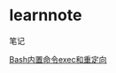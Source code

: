 # learnnote
笔记
<p><a href="https://github.com/zouliuyun/learnnote/edit/master/Bash内置命令exec和重定向">Bash内置命令exec和重定向</a></p>
